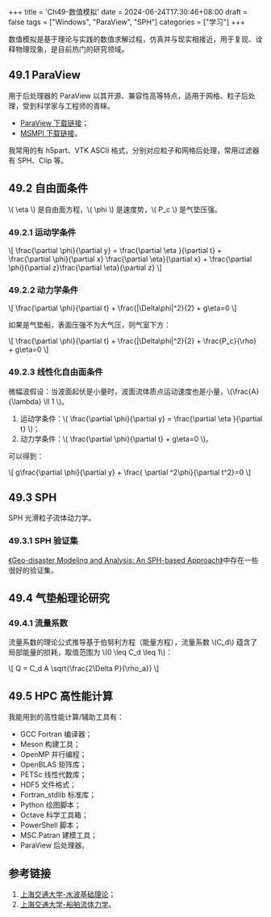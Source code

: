 +++
title = 'Ch49-数值模拟'
date = 2024-06-24T17:30:46+08:00
draft = false
tags = ["Windows", "ParaView", "SPH"]
categories = ["学习"]
+++

数值模拟是基于理论与实践的数值求解过程，仿真并与现实相接近，用于复现、诠释物理现象，是目前热门的研究领域。

## 49.1 ParaView

用于后处理器的 ParaView 以其开源、兼容性高等特点，适用于网格、粒子后处理，受到科学家与工程师的青睐。

* [ParaView 下载链接](https://www.paraview.org/download/)；
* [MSMPI 下载链接](https://learn.microsoft.com/zh-cn/message-passing-interface/microsoft-mpi#ms-mpi-downloads)。

我常用的有 h5part、VTK ASCII 格式，分别对应粒子和网格后处理，常用过滤器有 SPH、Clip 等。

## 49.2 自由面条件

\\( \eta \\) 是自由面方程，\\( \phi \\) 是速度势，\\( P_c \\) 是气垫压强。

### 49.2.1 运动学条件

\\[ \frac{\partial \phi}{\partial y} = \frac{\partial \eta }{\partial t} + \frac{\partial \phi}{\partial x} \frac{\partial \eta}{\partial x} + \frac{\partial \phi}{\partial z}\frac{\partial \eta}{\partial z}   \\]

### 49.2.2 动力学条件

\\[ \frac{\partial \phi}{\partial t} + \frac{|\Delta\phi|^2}{2} + g\eta=0 \\]

如果是气垫船，表面压强不为大气压，则气室下方：

\\[ \frac{\partial \phi}{\partial t} + \frac{|\Delta\phi|^2}{2} + \frac{P_c}{\rho}  + g\eta=0 \\]

### 49.2.3 线性化自由面条件

微幅波假设：当波面起伏是小量时，波面流体质点运动速度也是小量，\\(\frac{A}{\lambda} \ll 1 \\)。

1. 运动学条件：\\( \frac{\partial \phi}{\partial y} = \frac{\partial \eta }{\partial t} \\)；
2. 动力学条件：\\( \frac{\partial \phi}{\partial t} + g\eta=0 \\)。

可以得到：

\\[ g\frac{\partial \phi}{\partial y} + \frac{ \partial ^2\phi}{\partial t^2}=0 \\]

## 49.3 SPH

SPH 光滑粒子流体动力学。

### 49.3.1 SPH 验证集

[《Geo-disaster Modeling and Analysis: An SPH-based Approach》][1]中存在一些很好的验证集。

## 49.4 气垫船理论研究

### 49.4.1 流量系数

流量系数的理论公式推导基于伯努利方程（能量方程），流量系数 \\(C_d\\) 蕴含了局部能量的损耗，取值范围为 \\(0 \leq C_d \leq 1\\)：

\\[ Q = C_d A \sqrt{\frac{2\Delta P}{\rho_a}} \\]

## 49.5 HPC 高性能计算

我能用到的高性能计算/辅助工具有：

* GCC Fortran 编译器；
* Meson 构建工具；
* OpenMP 并行编程；
* OpenBLAS 矩阵库；
* PETSc 线性代数库；
* HDF5 文件格式；
* Fortran_stdlib 标准库；
* Python 绘图脚本；
* Octave 科学工具箱；
* PowerShell 脚本；
* MSC.Patran 建模工具；
* ParaView 后处理器。

## 参考链接

1. [上海交通大学-水波基础理论](https://dcwan.sjtu.edu.cn/naocecfd/exercises&examinations/coursewares/CLecture2015_Note21.pdf)；
2. [上海交通大学-船舶流体力学](https://dcwan.sjtu.edu.cn/naocecfd/exercises&examinations/courseware-Chinese.html)。

[1]: https://www.alipan.com/s/G289ymLMAG1
